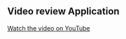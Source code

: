 ## Video review Application
[Watch the video on YouTube](https://www.youtube.com/watch?v=YOUR_VIDEO_ID)

